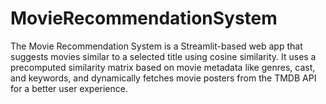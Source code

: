 # MovieRecommendationSystem
The Movie Recommendation System is a Streamlit-based web app that suggests movies similar to a selected title using cosine similarity. It uses a precomputed similarity matrix based on movie metadata like genres, cast, and keywords, and dynamically fetches movie posters from the TMDB API for a better user experience.
